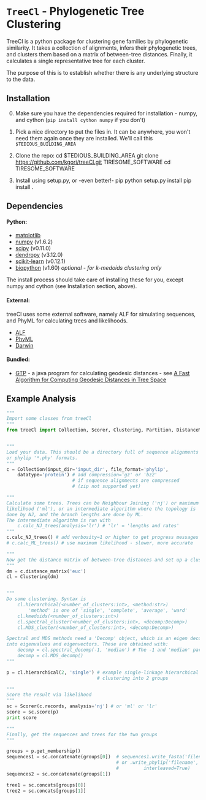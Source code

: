 # ``TreeCl`` - Phylogenetic Tree Clustering

TreeCl is a python package for clustering gene families by
phylogenetic similarity. It takes a collection of alignments, infers their phylogenetic trees,
and clusters them based on a matrix of between-tree distances. Finally, it calculates a single representative tree for each cluster.

The purpose of this is to establish whether there is any underlying structure
to the data.

## Installation

0. Make sure you have the dependencies required for installation - numpy, and cython (```pip install cython numpy``` if you don't)

1. Pick a nice directory to put the files in. It can be anywhere, you won't need them again once they are installed. We'll call this ```$TEDIOUS_BUILDING_AREA```

2. Clone the repo:
    cd $TEDIOUS_BUILDING_AREA
    git clone https://github.com/kgori/treeCl.git TIRESOME_SOFTWARE
    cd TIRESOME_SOFTWARE

3. Install using setup.py, or -even better!- pip
    python setup.py install
    pip install .

## Dependencies

#### Python:
- [matplotlib](http://matplotlib.org/ "matplotlib")
- [numpy](http://www.numpy.org "NumPy") (v1.6.2)
- [scipy](http://www.scipy.org "SciPy") (v0.11.0)
- [dendropy](http://pythonhosted.org/DendroPy/ "DendroPy is a Python library for phylogenetic computing.") (v3.12.0)
- [scikit-learn](http://scikit-learn.org/stable/ "Machine learning in Python") (v0.12.1)
- [biopython](http://www.biopython.org/‎ "Biopython") (v1.60) *optional - for k-medoids clustering only*

The install process should take care of installing these for you, except numpy and cython (see Installation section, above).

#### External:
treeCl uses some external software, namely ALF for simulating sequences, and PhyML for calculating trees and likelihoods.
- [ALF](http://darwin-services.inf.ethz.ch/DarwinServices/ALF.html#service0 "ALF: simulating genome evolution")
- [PhyML](https://code.google.com/p/phyml/ "Phylogenetic estimation using Maximum Likelihood")
- [Darwin](http://www.cbrg.ethz.ch/darwin "Data Analysis and Retrieval With Indexed Nucleotide/peptide sequences")

#### Bundled:
- [GTP](http://dl.acm.org/citation.cfm?id=1916603 "ACM digital library") - a java program for calculating geodesic distances - see [A Fast Algorithm for Computing Geodesic Distances in Tree Space](https://cs.uwaterloo.ca/~m2owen/pub/poly_geodesic.pdf "Owen and Provan, 2011")

## Example Analysis
``` python
"""
Import some classes from treeCl
"""
from treeCl import Collection, Scorer, Clustering, Partition, DistanceMatrix


"""
Load your data. This should be a directory full of sequence alignments in fasta '*.fas'
or phylip '*.phy' formats.
"""
c = Collection(input_dir='input_dir', file_format='phylip',
    datatype='protein') # add compression='gz' or 'bz2'
                        # if sequence alignments are compressed
                        # (zip not supported yet)

"""
Calculate some trees. Trees can be Neighbour Joining ('nj') or maximum
likelihood ('ml'), or an intermediate algorithm where the topology is
done by NJ, and the branch lengths are done by ML.
The intermediate algorithm is run with
    c.calc_NJ_trees(analysis='lr') # 'lr' = 'lengths and rates'
"""
c.calc_NJ_trees() # add verbosity=1 or higher to get progress messages
# c.calc_ML_trees() # use maximum likelihood - slower, more accurate

"""
Now get the distance matrix of between-tree distances and set up a clustering object
"""
dm = c.distance_matrix('euc')
cl = Clustering(dm)


"""
Do some clustering. Syntax is
    cl.hierarchical(<number_of_clusters:int>, <method:str>)
        'method' is one of 'single', 'complete', 'average', 'ward'
    cl.kmedoids(<number_of_clusters:int>)
    cl.spectral_cluster(<number_of_clusters:int>, <decomp:Decomp>)
    cl.MDS_cluster(<number_of_clusters:int>, <decomp:Decomp>)

Spectral and MDS methods need a 'Decomp' object, which is an eigen decomposition
into eigenvalues and eigenvectors. These are obtained with:
    decomp = cl.spectral_decomp(-1, 'median') # The -1 and 'median' parameters seem to work best
    decomp = cl.MDS_decomp()
"""

p = cl.hierarchical(2, 'single') # example single-linkage hierarchical
                                 # clustering into 2 groups

"""
Score the result via likelihood
"""
sc = Scorer(c.records, analysis='nj') # or 'ml' or 'lr'
score = sc.score(p)
print score

"""
Finally, get the sequences and trees for the two groups
"""

groups = p.get_membership()
sequences1 = sc.concatenate(groups[0])  # sequences1.write_fasta('filename')
                                        # or .write_phylip('filename',
                                        #         interleaved=True)
sequences2 = sc.concatenate(groups[1])

tree1 = sc.concats[groups[0]]
tree2 = sc.concats[groups[1]]

```
